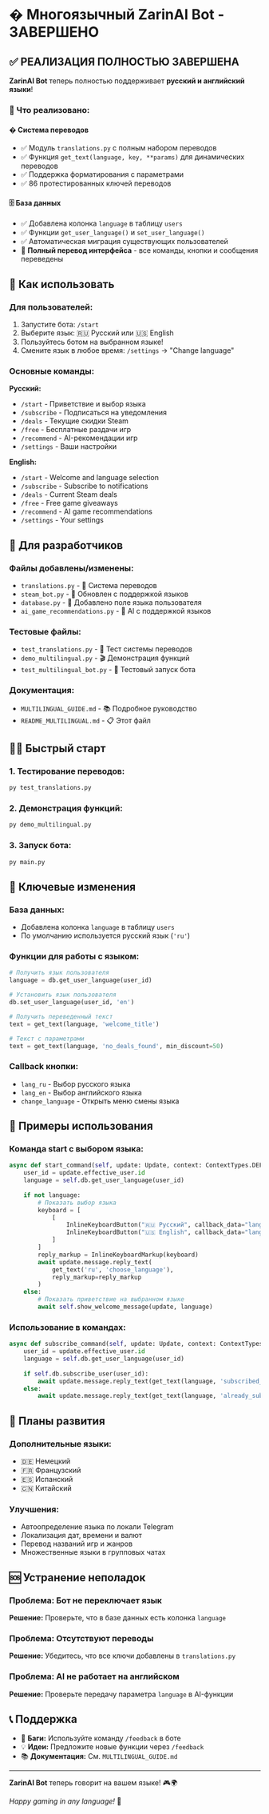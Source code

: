 # � Многоязычный ZarinAI Bot - ЗАВЕРШЕНО

## ✅ РЕАЛИЗАЦИЯ ПОЛНОСТЬЮ ЗАВЕРШЕНА

**ZarinAI Bot** теперь полностью поддерживает **русский и английский языки**!

### 🎯 Что реализовано:

#### �️ **Система переводов**
- ✅ Модуль `translations.py` с полным набором переводов  
- ✅ Функция `get_text(language, key, **params)` для динамических переводов
- ✅ Поддержка форматирования с параметрами
- ✅ 86 протестированных ключей переводов

#### 🗄️ **База данных**
- ✅ Добавлена колонка `language` в таблицу `users`
- ✅ Функции `get_user_language()` и `set_user_language()`
- ✅ Автоматическая миграция существующих пользователей
- 📱 **Полный перевод интерфейса** - все команды, кнопки и сообщения переведены

## 🚀 Как использовать

### Для пользователей:
1. Запустите бота: `/start`
2. Выберите язык: 🇷🇺 Русский или 🇺🇸 English
3. Пользуйтесь ботом на выбранном языке!
4. Смените язык в любое время: `/settings` → "Change language"

### Основные команды:
**Русский:**
- `/start` - Приветствие и выбор языка
- `/subscribe` - Подписаться на уведомления
- `/deals` - Текущие скидки Steam
- `/free` - Бесплатные раздачи игр
- `/recommend` - AI-рекомендации игр
- `/settings` - Ваши настройки

**English:**
- `/start` - Welcome and language selection
- `/subscribe` - Subscribe to notifications
- `/deals` - Current Steam deals
- `/free` - Free game giveaways  
- `/recommend` - AI game recommendations
- `/settings` - Your settings

## 🔧 Для разработчиков

### Файлы добавлены/изменены:
- `translations.py` - 📝 Система переводов
- `steam_bot.py` - 🤖 Обновлен с поддержкой языков
- `database.py` - 💾 Добавлено поле языка пользователя
- `ai_game_recommendations.py` - 🧠 AI с поддержкой языков

### Тестовые файлы:
- `test_translations.py` - 🧪 Тест системы переводов
- `demo_multilingual.py` - 🎬 Демонстрация функций
- `test_multilingual_bot.py` - 🤖 Тестовый запуск бота

### Документация:
- `MULTILINGUAL_GUIDE.md` - 📚 Подробное руководство
- `README_MULTILINGUAL.md` - 📋 Этот файл

## 🏃‍♂️ Быстрый старт

### 1. Тестирование переводов:
```bash
py test_translations.py
```

### 2. Демонстрация функций:
```bash
py demo_multilingual.py
```

### 3. Запуск бота:
```bash
py main.py
```

## 🎯 Ключевые изменения

### База данных:
- Добавлена колонка `language` в таблицу `users`
- По умолчанию используется русский язык (`'ru'`)

### Функции для работы с языком:
```python
# Получить язык пользователя
language = db.get_user_language(user_id)

# Установить язык пользователя  
db.set_user_language(user_id, 'en')

# Получить переведенный текст
text = get_text(language, 'welcome_title')

# Текст с параметрами
text = get_text(language, 'no_deals_found', min_discount=50)
```

### Callback кнопки:
- `lang_ru` - Выбор русского языка
- `lang_en` - Выбор английского языка
- `change_language` - Открыть меню смены языка

## 🌟 Примеры использования

### Команда start с выбором языка:
```python
async def start_command(self, update: Update, context: ContextTypes.DEFAULT_TYPE):
    user_id = update.effective_user.id
    language = self.db.get_user_language(user_id)
    
    if not language:
        # Показать выбор языка
        keyboard = [
            [
                InlineKeyboardButton("🇷🇺 Русский", callback_data="lang_ru"),
                InlineKeyboardButton("🇺🇸 English", callback_data="lang_en")
            ]
        ]
        reply_markup = InlineKeyboardMarkup(keyboard)
        await update.message.reply_text(
            get_text('ru', 'choose_language'), 
            reply_markup=reply_markup
        )
    else:
        # Показать приветствие на выбранном языке
        await self.show_welcome_message(update, language)
```

### Использование в командах:
```python
async def subscribe_command(self, update: Update, context: ContextTypes.DEFAULT_TYPE):
    user_id = update.effective_user.id
    language = self.db.get_user_language(user_id)
    
    if self.db.subscribe_user(user_id):
        await update.message.reply_text(get_text(language, 'subscribed_success'))
    else:
        await update.message.reply_text(get_text(language, 'already_subscribed'))
```

## 🔮 Планы развития

### Дополнительные языки:
- 🇩🇪 Немецкий
- 🇫🇷 Французский
- 🇪🇸 Испанский
- 🇨🇳 Китайский

### Улучшения:
- Автоопределение языка по локали Telegram
- Локализация дат, времени и валют
- Перевод названий игр и жанров
- Множественные языки в групповых чатах

## 🆘 Устранение неполадок

### Проблема: Бот не переключает язык
**Решение:** Проверьте, что в базе данных есть колонка `language`

### Проблема: Отсутствуют переводы
**Решение:** Убедитесь, что все ключи добавлены в `translations.py`

### Проблема: AI не работает на английском
**Решение:** Проверьте передачу параметра `language` в AI-функции

## 📞 Поддержка

- 🐛 **Баги:** Используйте команду `/feedback` в боте
- 💡 **Идеи:** Предложите новые функции через `/feedback`
- 📚 **Документация:** См. `MULTILINGUAL_GUIDE.md`

---

**ZarinAI Bot** теперь говорит на вашем языке! 🎮🌍

*Happy gaming in any language!* 🎉
